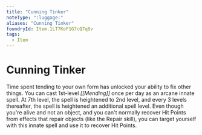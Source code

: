 ```yaml
---
title: "Cunning Tinker"
noteType: ":luggage:"
aliases: "Cunning Tinker"
foundryId: Item.1LT7KoF1G7cQ7q8v
tags:
  - Item
---
```


# Cunning Tinker

Time spent tending to your own form has unlocked your ability to fix other things. You can cast 1st-level _[[Mending]]_ once per day as an arcane innate spell. At 7th level, the spell is heightened to 2nd level, and every 3 levels thereafter, the spell is heightened an additional spell level. Even though you're alive and not an object, and you can't normally recover Hit Points from effects that repair objects (like the Repair skill), you can target yourself with this innate spell and use it to recover Hit Points.
